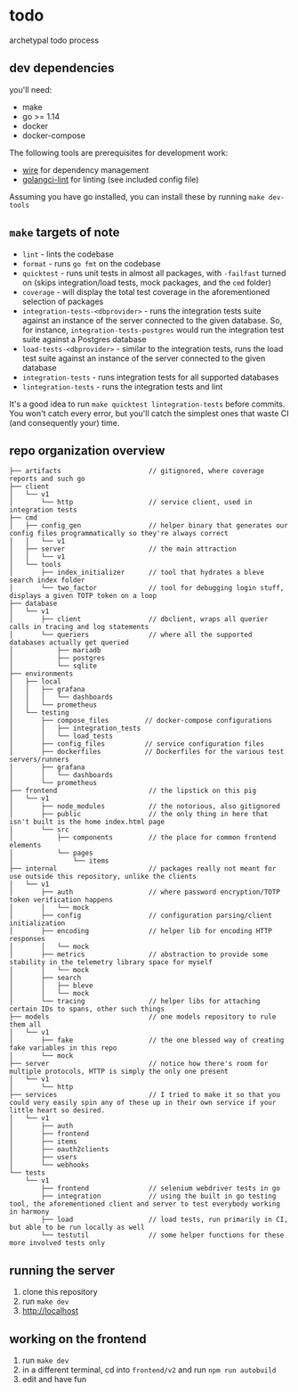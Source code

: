 # todo

archetypal todo process

## dev dependencies

you'll need:

- make
- go >= 1.14
- docker
- docker-compose

The following tools are prerequisites for development work:

- [wire](https://github.com/google/wire) for dependency management
- [golangci-lint](https://github.com/golangci/golangci-lint) for linting (see included config file)

Assuming you have go installed, you can install these by running `make dev-tools`

## `make`  targets of note

- `lint` - lints the codebase
- `format` - runs `go fmt` on the codebase
- `quicktest` - runs unit tests in almost all packages, with `-failfast` turned on (skips integration/load tests, mock packages, and the `cmd` folder)
- `coverage` - will display the total test coverage in the aforementioned selection of packages
- `integration-tests-<dbprovider>` - runs the integration tests suite against an instance of the server connected to the given database. So, for instance, `integration-tests-postgres` would run the integration test suite against a Postgres database
- `load-tests-<dbprovider>` - similar to the integration tests, runs the load test suite against an instance of the server connected to the given database
- `integration-tests` - runs integration tests for all supported databases
- `lintegration-tests` - runs the integration tests and lint

It's a good idea to run `make quicktest lintegration-tests` before commits. You won't catch every error, but you'll catch the simplest ones that waste CI (and consequently your) time.

## repo organization overview

```
├── artifacts                      // gitignored, where coverage reports and such go
├── client
│   └── v1
│       └── http                   // service client, used in integration tests
├── cmd
│   ├── config_gen                 // helper binary that generates our config files programmatically so they're always correct
│   │   └── v1
│   ├── server                     // the main attraction
│   │   └── v1
│   └── tools              
│       ├── index_initializer      // tool that hydrates a bleve search index folder
│       └── two_factor             // tool for debugging login stuff, displays a given TOTP token on a loop
├── database
│   └── v1
│       ├── client                 // dbclient, wraps all querier calls in tracing and log statements
│       └── queriers               // where all the supported databases actually get queried
│           ├── mariadb
│           ├── postgres
│           └── sqlite
├── environments
│   ├── local
│   │   ├── grafana
│   │   │   └── dashboards
│   │   └── prometheus
│   └── testing
│       ├── compose_files         // docker-compose configurations
│       │   ├── integration_tests
│       │   └── load_tests
│       ├── config_files          // service configuration files
│       ├── dockerfiles           // Dockerfiles for the various test servers/runners
│       ├── grafana
│       │   └── dashboards
│       └── prometheus
├── frontend                       // the lipstick on this pig
│   └── v1
│       ├── node_modules           // the notorious, also gitignored
│       ├── public                 // the only thing in here that isn't built is the home index.html page
│       └── src
│           ├── components         // the place for common frontend elements
│           └── pages
│               └── items
├── internal                       // packages really not meant for use outside this repository, unlike the clients
│   └── v1
│       ├── auth                   // where password encryption/TOTP token verification happens
│       │   └── mock
│       ├── config                 // configuration parsing/client initialization
│       ├── encoding               // helper lib for encoding HTTP responses
│       │   └── mock
│       ├── metrics                // abstraction to provide some stability in the telemetry library space for myself
│       │   └── mock
│       ├── search
│       │   ├── bleve
│       │   └── mock
│       └── tracing                // helper libs for attaching certain IDs to spans, other such things
├── models                         // one models repository to rule them all
│   └── v1
│       ├── fake                   // the one blessed way of creating fake variables in this repo
│       └── mock
├── server                         // notice how there's room for multiple protocols, HTTP is simply the only one present
│   └── v1
│       └── http
├── services                       // I tried to make it so that you could very easily spin any of these up in their own service if your little heart so desired.
│   └── v1
│       ├── auth
│       ├── frontend
│       ├── items
│       ├── oauth2clients
│       ├── users
│       └── webhooks
└── tests
    └── v1
        ├── frontend               // selenium webdriver tests in go
        ├── integration            // using the built in go testing tool, the aforementioned client and server to test everybody working in harmony
        ├── load                   // load tests, run primarily in CI, but able to be run locally as well
        └── testutil               // some helper functions for these more involved tests only
```

## running the server

1. clone this repository
2. run `make dev`
3. [http://localhost](http://localhost)

## working on the frontend

1. run `make dev`
2. in a different terminal, cd into `frontend/v2` and run `npm run autobuild`
3. edit and have fun
